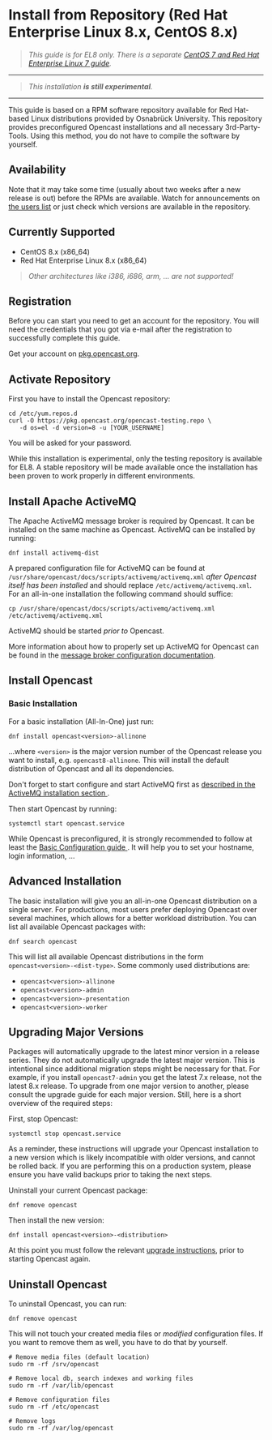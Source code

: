 Install from Repository (Red Hat Enterprise Linux 8.x, CentOS 8.x)
==================================================================

> *This guide is for EL8 only. There is a separate [CentOS 7 and Red Hat Enterprise Linux 7 guide](rpm-el7.md).*

---

> *This installation **is still experimental**.*

---

This guide is based on a RPM software repository available for Red Hat-based Linux distributions provided by Osnabrück
University. This repository provides preconfigured Opencast installations and all necessary 3rd-Party-Tools. Using this
method, you do not have to compile the software by yourself.


Availability
------------

Note that it may take some time (usually about two weeks after a new release is out) before the RPMs are available.
Watch for announcements on [the users list](https://docs.opencast.org/#mailing-lists) or just check which versions are
available in the repository.


Currently Supported
-------------------

- CentOS 8.x (x86\_64)
- Red Hat Enterprise Linux 8.x (x86\_64)

> *Other architectures like i386, i686, arm, … are not supported!*


Registration
------------

Before you can start you need to get an account for the repository. You will need the credentials that you got via
e-mail after the registration to successfully complete this guide.

Get your account on [pkg.opencast.org](https://pkg.opencast.org).


Activate Repository
-------------------

First you have to install the Opencast repository:

    cd /etc/yum.repos.d
    curl -O https://pkg.opencast.org/opencast-testing.repo \
       -d os=el -d version=8 -u [YOUR_USERNAME]

You will be asked for your password.

While this installation is experimental, only the testing repository is available for EL8. A stable repository will be
made available once the installation has been proven to work properly in different environments.


Install Apache ActiveMQ
-----------------------

The Apache ActiveMQ message broker is required by Opencast. It can be installed on the same machine as Opencast.
ActiveMQ can be installed by running:

    dnf install activemq-dist

A prepared configuration file for ActiveMQ can be found at `/usr/share/opencast/docs/scripts/activemq/activemq.xml`
*after Opencast itself has been installed* and should replace `/etc/activemq/activemq.xml`. For an all-in-one
installation the following command should suffice:

    cp /usr/share/opencast/docs/scripts/activemq/activemq.xml /etc/activemq/activemq.xml

ActiveMQ should be started *prior to* Opencast.

More information about how to properly set up ActiveMQ for Opencast can be found in the [message broker configuration
documentation](../configuration/message-broker.md).


Install Opencast
------------------

### Basic Installation

For a basic installation (All-In-One) just run:

    dnf install opencast<version>-allinone

…where `<version>` is the major version number of the Opencast release you want to install, e.g. `opencast8-allinone`.
This will install the default distribution of Opencast and all its dependencies.

Don't forget to start configure and start ActiveMQ first as [described in the ActiveMQ installation section
](#install-apache-activemq).

Then start Opencast by running:

    systemctl start opencast.service

While Opencast is preconfigured, it is strongly recommended to follow at least the [Basic Configuration guide
](../configuration/basic.md). It will help you to set your hostname, login information, …


Advanced Installation
---------------------

The basic installation will give you an all-in-one Opencast distribution on a single server.  For productions, most
users prefer deploying Opencast over several machines, which allows for a better workload distribution.  You can list
all available Opencast packages with:

    dnf search opencast

This will list all available Opencast distributions in the form `opencast<version>-<dist-type>`. Some commonly used
distributions are:

- `opencast<version>-allinone`
- `opencast<version>-admin`
- `opencast<version>-presentation`
- `opencast<version>-worker`


Upgrading Major Versions
------------------------

Packages will automatically upgrade to the latest minor version in a release series. They do not automatically upgrade
the latest major version. This is intentional since additional migration steps might be necessary for that. For example,
if you install `opencast7-admin` you get the latest 7.x release, not the latest 8.x release. To upgrade from one major
version to another, please consult the upgrade guide for each major version. Still, here is a short overview of the
required steps:

First, stop Opencast:

    systemctl stop opencast.service

As a reminder, these instructions will upgrade your Opencast installation to a new version which is likely incompatible
with older versions, and cannot be rolled back. If you are performing this on a production system, please ensure you
have valid backups prior to taking the next steps.

Uninstall your current Opencast package:

    dnf remove opencast

Then install the new version:

    dnf install opencast<version>-<distribution>

At this point you must follow the relevant [upgrade instructions](../upgrade.md), prior to starting Opencast again.


Uninstall Opencast
--------------------

To uninstall Opencast, you can run:

    dnf remove opencast

This will not touch your created media files or *modified* configuration files.  If you want to remove them as well, you
have to do that by yourself.

    # Remove media files (default location)
    sudo rm -rf /srv/opencast

    # Remove local db, search indexes and working files
    sudo rm -rf /var/lib/opencast

    # Remove configuration files
    sudo rm -rf /etc/opencast

    # Remove logs
    sudo rm -rf /var/log/opencast
